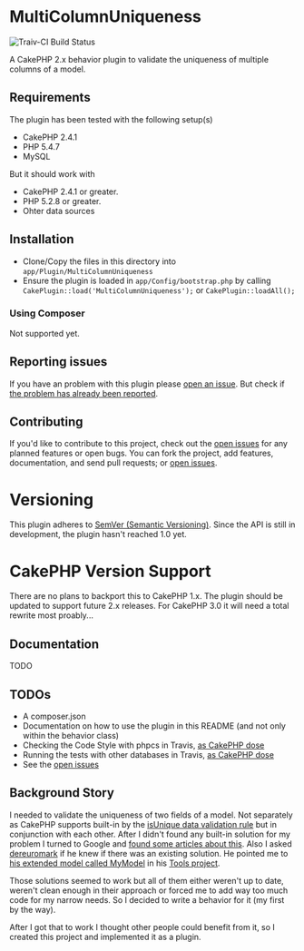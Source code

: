 MultiColumnUniqueness
=====================
![Traiv-CI Build Status](https://travis-ci.org/ravage84/MultiColumnUniqueness.png)

A CakePHP 2.x behavior plugin to validate the uniqueness of multiple columns of a model.

## Requirements

The plugin has been tested with the following setup(s)

* CakePHP 2.4.1
* PHP 5.4.7
* MySQL

But it should work with

* CakePHP 2.4.1 or greater.
* PHP 5.2.8 or greater.
* Ohter data sources

## Installation

* Clone/Copy the files in this directory into `app/Plugin/MultiColumnUniqueness`
* Ensure the plugin is loaded in `app/Config/bootstrap.php` by calling `CakePlugin::load('MultiColumnUniqueness');` or `CakePlugin::loadAll();`
 
### Using Composer

Not supported yet.

## Reporting issues

If you have an problem with this plugin please [open an issue](https://github.com/ravage84/MultiColumnUniqueness/issues/new).
But check if [the problem has already been reported](https://github.com/ravage84/MultiColumnUniqueness/issues).

## Contributing

If you'd like to contribute to this project, check out the [open issues](https://github.com/ravage84/MultiColumnUniqueness/issues) for any planned features or open bugs.
You can fork the project, add features, documentation, and send pull requests; or [open issues](https://github.com/ravage84/MultiColumnUniqueness/issues/new).

# Versioning

This plugin adheres to [SemVer (Semantic Versioning)](http://semver.org/spec/v2.0.0.html).
Since the API is still in development, the plugin hasn't reached 1.0 yet.

# CakePHP Version Support

There are no plans to backport this to CakePHP 1.x.
The plugin should be updated to support future 2.x releases.
For CakePHP 3.0 it will need a total rewrite most proably...

## Documentation

TODO

## TODOs

* A composer.json
* Documentation on how to use the plugin in this README (and not only within the behavior class)
* Checking the Code Style with phpcs in Travis, [as CakePHP dose](https://github.com/cakephp/cakephp/blob/master/.travis.yml)
* Running the tests with other databases in Travis, [as CakePHP dose](https://github.com/cakephp/cakephp/blob/master/.travis.yml)
* See the [open issues](https://github.com/ravage84/MultiColumnUniqueness/issues)
 
## Background Story

I needed to validate the uniqueness of two fields of a model.
Not separately as CakePHP supports built-in by the [isUnique data validation rule](http://book.cakephp.org/2.0/en/models/data-validation.html#Model::Validation::isUnique)
but in conjunction with each other.
After I didn't found any built-in solution for my problem I turned to Google and [found some articles about this](http://stackoverflow.com/questions/2461267/cakephp-isunique-for-2-fields).
Also I asked [dereuromark](https://github.com/dereuromark) if he knew if there was an existing solution.
He pointed me to [his extended model called MyModel](https://github.com/dereuromark/tools/blob/master/Model/MyModel.php#L959) in his [Tools project](https://github.com/dereuromark/tools/).

Those solutions seemed to work but all of them either weren't up to date, weren't clean enough in their approach or forced me to add way too much code for my narrow needs.
So I decided to write a behavior for it (my first by the way).

After I got that to work I thought other people could benefit from it, so I created this project and implemented it as a plugin.

